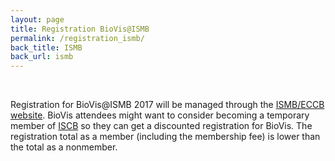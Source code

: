 ```yaml
---
layout: page
title: Registration BioVis@ISMB
permalink: /registration_ismb/
back_title: ISMB
back_url: ismb
---
```

<br>

<!--
<div style="background-color: #f2f2f2; border-style: solid; border-color: #009e9d; padding: 5px;">
<h3> Additional details for BioVis@ISMB 2017 will be announced soon. In the meantime check out last year's event <a href="http://biovis.net/2016/ismb">BioVis@ISMB 2016</a> or our other event co-located with IEEE VIS  <a href="http://biovis.net/2016/ieeevis">BioVis@Vis 2016</a></h3>
</div>
-->

Registration for BioVis@ISMB 2017 will be managed through the [ISMB/ECCB website](https://www.iscb.org/ismbeccb2017-registration). BioVis attendees might want to consider becoming a temporary member of [ISCB](https://www.iscb.org/iscb-membership-dues) so they can get a discounted registration for BioVis. The registration total as a member (including the membership fee) is lower than the total as a nonmember.
